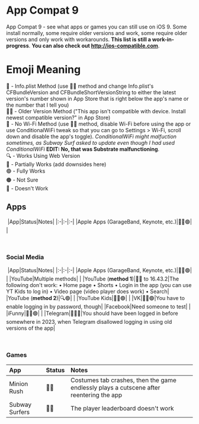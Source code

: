 # App Compat 9
App Compat 9 - see what apps or games you can still use on iOS 9. Some install normally, some require older versions and work, some require older versions and only work with workarounds. **This list is still a work-in-progress**. **You can also check out http://ios-compatible.com**.  
# Emoji Meaning
📄 - Info.plist Method (use 👴🏻 method and change Info.plist's CFBundleVersion and CFBundleShortVersionString to either the latest version's number shown in App Store that is right below the app's name or the number that I tell you)  
👴🏻 - Older Version Method ("This app isn't compatible with device. Install newest compatible version?" in App Store)  
📴 - No Wi-Fi Method (use 👴🏻 method, disable Wi-Fi before using the app or use ConditionalWiFi tweak so that you can go to Settings > Wi-Fi, scroll down and disable the app's toggle). *ConditionalWiFi might malfuction sometimes, as Subway Surf asked to update even though I had used ConditionalWiFi* **EDIT: No, that was Substrate malfunctioning**.  
🔍 - Works Using Web Version  
🔵 - Partially Works (add downsides here)  
🟢 - Fully Works  
🟠 - Not Sure  
🔴 - Doesn't Work  
## Apps
&#x200B;
|App|Status|Notes|
|:-|:-|:-|
|Apple Apps (GarageBand, Keynote, etc.)|👴🏻🟢| |

&#x200B;  
### Social Media
&#x200B;
|App|Status|Notes|
|:-|:-|:-|
|Apple Apps (GarageBand, Keynote, etc.)|👴🏻🟢| |
|YouTube|Multiple methods| |
|YouTube (**method 1**)|📄🔵 to 16.43.2|The following don't work: • Home page • Shorts • Login in the app (you can use YT Kids to log in) • Video page (video player does work) • Search|
|YouTube (**method 2**)|🔍🟢| |
|YouTube Kids|👴🏻🟢| |
|VK|👴🏻🟢|You have to enable logging in by password, though|
|Facebook|Need someone to test| |
|iFunny|👴🏻🟢| |
|Telegram|👴🏻🔵|You should have been logged in before somewhere in 2023, when Telegram disallowed logging in using old versions of the app|

&#x200B;  
### Games
|App|Status|Notes|
|:-|:-|:-|
|Minion Rush|📄🔵|Costumes tab crashes, then the game endlessly plays a cutscene after reentering the app|
|Subway Surfers|📴🔵|The player leaderboard doesn't work|

